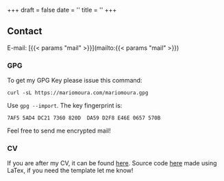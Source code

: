 +++
draft = false
date = ''
title = ''
+++

## Contact

E-mail: [{{< params "mail" >}}](mailto:{{< params "mail" >}})


### GPG

To get my GPG Key please issue this command:

```
curl -sL https://mariomoura.com/mariomoura.gpg
```

Use `gpg --import`. The key fingerprint is:
```
7AF5 5AD4 DC21 7360 820D  DA59 D2F8 E46E 0657 570B
```

Feel free to send me encrypted mail!

### CV

If you are after my CV, it can be found [here](https://cv.mariomoura.com). Source code [here](https://github.com/MarioMoura/cv.mariomoura.com)
made using LaTex, if you need the template let me know!
